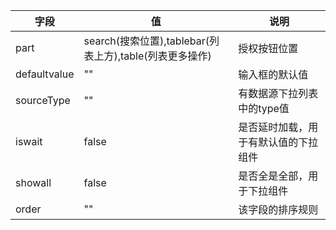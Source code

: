 | 字段 | 值                                                      | 说明 |
| ---- | ------------------------------------------------------- | ---- |
| part | search(搜索位置),tablebar(列表上方),table(列表更多操作) |授权按钮位置|
|defaultvalue|""|输入框的默认值|
|sourceType|""|有数据源下拉列表中的type值|
|iswait|false|是否延时加载，用于有默认值的下拉组件|
|showall|false|是否全是全部，用于下拉组件|
|order|""|该字段的排序规则|
